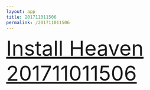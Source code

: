 ```yaml
---
layout: app
title: 201711011506
permalink: /201711011506
---
```

<div class="pure-g">
    <div class="pure-u-1-1" style="font-size: 4em">
        <a class="pure-button-primary" href="itms-services://?action=download-manifest&url=https%3A%2F%2Flitsungyisigono.github.io%2FTestScript%2Fmanifests%2F201711011506.plist"><i class="fa fa-download" aria-hidden="true"></i>Install Heaven 201711011506</a>
    </div>
</div>